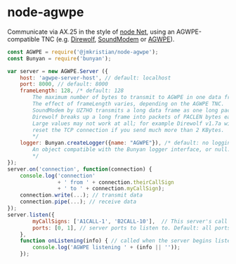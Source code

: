 # node-agwpe
Communicate via AX.25 in the style of
[node Net](https://nodejs.org/docs/latest-v8.x/api/net.html),
using an AGWPE-compatible TNC (e.g.
[Direwolf](https://github.com/wb2osz/direwolf),
[SoundModem](http://uz7.ho.ua/packetradio.htm) or
[AGWPE](https://www.sv2agw.com/downloads/)).

```js
const AGWPE = require('@jmkristian/node-agwpe');
const Bunyan = require('bunyan');

var server = new AGWPE.Server ({
    host: 'agwpe-server-host', // default: localhost
    port: 8000, // default: 8000
    frameLength: 128, /* default: 128
        The maximum number of bytes to transmit to AGWPE in one data frame.
        The effect of frameLength varies, depending on the AGWPE TNC.
        SoundModem by UZ7HO transmits a long data frame as one long packet.
        Direwolf breaks up a long frame into packets of PACLEN bytes each.
        Large values may not work at all; for example Direwolf v1.7a will
        reset the TCP connection if you send much more than 2 KBytes.
        */
    logger: Bunyan.createLogger({name: "AGWPE"}), /* default: no logging
        An object compatible with the Bunyan logger interface, or null.
        */
});
server.on('connection', function(connection) {
    console.log('connection'
                + ' from ' + connection.theirCallSign
                + ' to ' + connection.myCallSign);
    connection.write(...); // transmit data
    connection.pipe(...); // receive data
});
server.listen({
        myCallSigns: ['A1CALL-1', 'B2CALL-10'],  // This server's call signs.
        ports: [0, 1], // server ports to listen to. Default: all ports
    },
    function onListening(info) { // called when the server begins listening
        console.log('AGWPE listening ' + (info || ''));
    });
```
